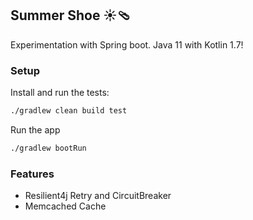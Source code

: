 ## Summer Shoe ️☀️🩴

Experimentation with Spring boot.
Java 11 with Kotlin 1.7!

### Setup

Install and run the tests:

```bash
./gradlew clean build test
```

Run the app

```bash
./gradlew bootRun
```

### Features

- Resilient4j Retry and CircuitBreaker
- Memcached Cache
